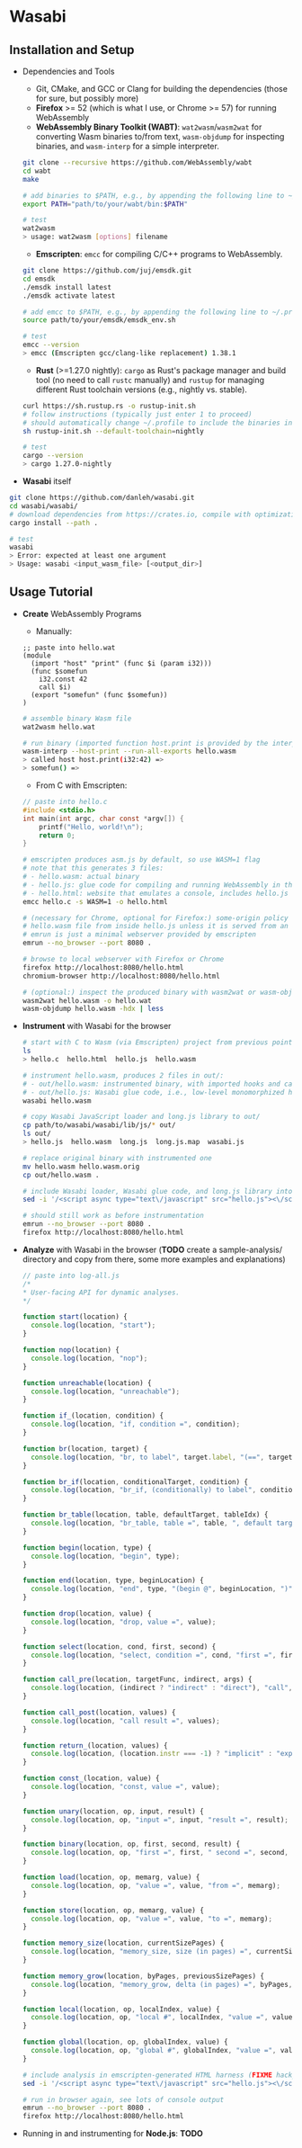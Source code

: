# Wasabi

## Installation and Setup

- Dependencies and Tools
    * Git, CMake, and GCC or Clang for building the dependencies (those for sure, but possibly more)
    * **Firefox** >= 52 (which is what I use, or Chrome >= 57) for running WebAssembly
    * **WebAssembly Binary Toolkit (WABT)**: ```wat2wasm```/```wasm2wat``` for converting Wasm binaries to/from text, ```wasm-objdump``` for inspecting binaries, and ```wasm-interp``` for a simple interpreter.
    ```bash
    git clone --recursive https://github.com/WebAssembly/wabt
    cd wabt
    make
    
    # add binaries to $PATH, e.g., by appending the following line to ~/.profile
    export PATH="path/to/your/wabt/bin:$PATH"
    
    # test
    wat2wasm
    > usage: wat2wasm [options] filename
    ```
    
    * **Emscripten**: ```emcc``` for compiling C/C++ programs to WebAssembly.
    ```bash
    git clone https://github.com/juj/emsdk.git
    cd emsdk
    ./emsdk install latest
    ./emsdk activate latest
    
    # add emcc to $PATH, e.g., by appending the following line to ~/.profile
    source path/to/your/emsdk/emsdk_env.sh
    
    # test
    emcc --version
    > emcc (Emscripten gcc/clang-like replacement) 1.38.1
    ``` 
    
    * **Rust** (>=1.27.0 nightly): ```cargo``` as Rust's package manager and build tool (no need to call ```rustc``` manually) and ```rustup``` for managing different Rust toolchain versions (e.g., nightly vs. stable).
    ```bash
    curl https://sh.rustup.rs -o rustup-init.sh
    # follow instructions (typically just enter 1 to proceed)
    # should automatically change ~/.profile to include the binaries in $PATH
    sh rustup-init.sh --default-toolchain=nightly
    
    # test
    cargo --version
    > cargo 1.27.0-nightly
    ```

- **Wasabi** itself
```bash
git clone https://github.com/danleh/wasabi.git
cd wasabi/wasabi/
# download dependencies from https://crates.io, compile with optimizations, make wasabi binary available in $PATH
cargo install --path .

# test
wasabi
> Error: expected at least one argument
> Usage: wasabi <input_wasm_file> [<output_dir>]
```

## Usage Tutorial

- **Create** WebAssembly Programs
    * Manually:
    ```sexp
    ;; paste into hello.wat
    (module
      (import "host" "print" (func $i (param i32)))
      (func $somefun
        i32.const 42
        call $i)
      (export "somefun" (func $somefun))
    )
    ```
    ```bash
    # assemble binary Wasm file
    wat2wasm hello.wat
    
    # run binary (imported function host.print is provided by the interpreter)
    wasm-interp --host-print --run-all-exports hello.wasm
    > called host host.print(i32:42) =>
    > somefun() =>
    ```
    
    * From C with Emscripten:
    ```C
    // paste into hello.c
    #include <stdio.h>
    int main(int argc, char const *argv[]) {
        printf("Hello, world!\n");
        return 0;
    }
    ```
    ```bash
    # emscripten produces asm.js by default, so use WASM=1 flag
    # note that this generates 3 files: 
    # - hello.wasm: actual binary
    # - hello.js: glue code for compiling and running WebAssembly in the browser, uses fetch() to get hello.wasm
    # - hello.html: website that emulates a console, includes hello.js
    emcc hello.c -s WASM=1 -o hello.html
    
    # (necessary for Chrome, optional for Firefox:) some-origin policy disallows getting 
    # hello.wasm file from inside hello.js unless it is served from an actual webserver
    # emrun is just a minimal webserver provided by emscripten  
    emrun --no_browser --port 8080 .
  
    # browse to local webserver with Firefox or Chrome
    firefox http://localhost:8080/hello.html
    chromium-browser http://localhost:8080/hello.html

    # (optional:) inspect the produced binary with wasm2wat or wasm-objdump
    wasm2wat hello.wasm -o hello.wat
    wasm-objdump hello.wasm -hdx | less
    ```

- **Instrument** with Wasabi for the browser
    ```bash
    # start with C to Wasm (via Emscripten) project from previous point, that is:  
    ls
    > hello.c  hello.html  hello.js  hello.wasm

    # instrument hello.wasm, produces 2 files in out/:
    # - out/hello.wasm: instrumented binary, with imported hooks and calls to these hooks inserted between instructions
    # - out/hello.js: Wasabi glue code, i.e., low-level monomorphized hooks and some statically extracted information about the binary
    wasabi hello.wasm
  
    # copy Wasabi JavaScript loader and long.js library to out/
    cp path/to/wasabi/wasabi/lib/js/* out/
    ls out/
    > hello.js  hello.wasm  long.js  long.js.map  wasabi.js

    # replace original binary with instrumented one
    mv hello.wasm hello.wasm.orig
    cp out/hello.wasm .

    # include Wasabi loader, Wasabi glue code, and long.js library into emscripten-generated HTML harness (FIXME hacky)
    sed -i '/<script async type="text\/javascript" src="hello.js"><\/script>/a <script src="out/wasabi.js"></script><script src="out/hello.js"></script><script src="out/long.js"></script>' hello.html

    # should still work as before instrumentation
    emrun --no_browser --port 8080 .
    firefox http://localhost:8080/hello.html
    ```

- **Analyze** with Wasabi in the browser (**TODO** create a sample-analysis/ directory and copy from there, some more examples and explanations)
    ```js
    // paste into log-all.js
  /*
   * User-facing API for dynamic analyses.
   */
  
  function start(location) {
      console.log(location, "start");
  }
  
  function nop(location) {
      console.log(location, "nop");
  }
  
  function unreachable(location) {
      console.log(location, "unreachable");
  }
  
  function if_(location, condition) {
      console.log(location, "if, condition =", condition);
  }
  
  function br(location, target) {
      console.log(location, "br, to label", target.label, "(==", target.location, ")");
  }
  
  function br_if(location, conditionalTarget, condition) {
      console.log(location, "br_if, (conditionally) to label", conditionalTarget.label, "(==", conditionalTarget.location, "), condition =", condition);
  }
  
  function br_table(location, table, defaultTarget, tableIdx) {
      console.log(location, "br_table, table =", table, ", default target =", defaultTarget, ", table index =", tableIdx);
  }
  
  function begin(location, type) {
      console.log(location, "begin", type);
  }
  
  function end(location, type, beginLocation) {
      console.log(location, "end", type, "(begin @", beginLocation, ")");
  }
  
  function drop(location, value) {
      console.log(location, "drop, value =", value);
  }
  
  function select(location, cond, first, second) {
      console.log(location, "select, condition =", cond, "first =", first, "second =", second);
  }
  
  function call_pre(location, targetFunc, indirect, args) {
      console.log(location, (indirect ? "indirect" : "direct"), "call", "to func #", targetFunc, "args =", args);
  }
  
  function call_post(location, values) {
      console.log(location, "call result =", values);
  }
  
  function return_(location, values) {
      console.log(location, (location.instr === -1) ? "implicit" : "explicit","return, values = ", values);
  }
  
  function const_(location, value) {
      console.log(location, "const, value =", value);
  }
  
  function unary(location, op, input, result) {
      console.log(location, op, "input =", input, "result =", result);
  }
  
  function binary(location, op, first, second, result) {
      console.log(location, op, "first =", first, " second =", second, "result =", result);
  }
  
  function load(location, op, memarg, value) {
      console.log(location, op, "value =", value, "from =", memarg);
  }
  
  function store(location, op, memarg, value) {
      console.log(location, op, "value =", value, "to =", memarg);
  }
  
  function memory_size(location, currentSizePages) {
      console.log(location, "memory_size, size (in pages) =", currentSizePages);
  }
  
  function memory_grow(location, byPages, previousSizePages) {
      console.log(location, "memory_grow, delta (in pages) =", byPages, "previous size (in pages) =", previousSizePages);
  }
  
  function local(location, op, localIndex, value) {
      console.log(location, op, "local #", localIndex, "value =", value);
  }
  
  function global(location, op, globalIndex, value) {
      console.log(location, op, "global #", globalIndex, "value =", value);
  }
    ```
    ```bash
    # include analysis in emscripten-generated HTML harness (FIXME hacky)
    sed -i '/<script async type="text\/javascript" src="hello.js"><\/script>/a <script src="log-all.js"></script>' hello.html
  
    # run in browser again, see lots of console output
    emrun --no_browser --port 8080 .
    firefox http://localhost:8080/hello.html
    ```

-  Running in and instrumenting for **Node.js**: **TODO**